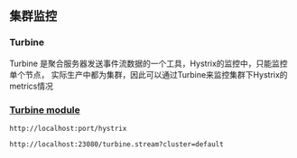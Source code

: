 ## 集群监控

### Turbine
Turbine 是聚合服务器发送事件流数据的一个工具，Hystrix的监控中，只能监控单个节点，
实际生产中都为集群，因此可以通过Turbine来监控集群下Hystrix的metrics情况

### [Turbine module](../../eureka-server)
```
http://localhost:port/hystrix

http://localhost:23080/turbine.stream?cluster=default

```
